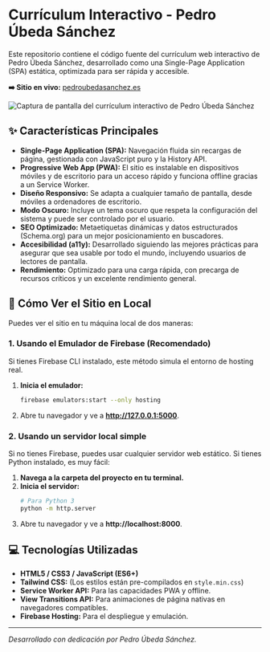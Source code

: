 # Currículum Interactivo - Pedro Úbeda Sánchez

Este repositorio contiene el código fuente del currículum web interactivo de Pedro Úbeda Sánchez, desarrollado como una Single-Page Application (SPA) estática, optimizada para ser rápida y accesible.

**➡️ Sitio en vivo:** [pedroubedasanchez.es](https://pedroubedasanchez.es)

![Captura de pantalla del currículum interactivo de Pedro Úbeda Sánchez](https://raw.githubusercontent.com/pubesan/Curriculum-SPA/main/screenshot.png)

## ✨ Características Principales

- **Single-Page Application (SPA):** Navegación fluida sin recargas de página, gestionada con JavaScript puro y la History API.
- **Progressive Web App (PWA):** El sitio es instalable en dispositivos móviles y de escritorio para un acceso rápido y funciona offline gracias a un Service Worker.
- **Diseño Responsivo:** Se adapta a cualquier tamaño de pantalla, desde móviles a ordenadores de escritorio.
- **Modo Oscuro:** Incluye un tema oscuro que respeta la configuración del sistema y puede ser controlado por el usuario.
- **SEO Optimizado:** Metaetiquetas dinámicas y datos estructurados (Schema.org) para un mejor posicionamiento en buscadores.
- **Accesibilidad (a11y):** Desarrollado siguiendo las mejores prácticas para asegurar que sea usable por todo el mundo, incluyendo usuarios de lectores de pantalla.
- **Rendimiento:** Optimizado para una carga rápida, con precarga de recursos críticos y un excelente rendimiento general.

## 🚀 Cómo Ver el Sitio en Local

Puedes ver el sitio en tu máquina local de dos maneras:

### 1. Usando el Emulador de Firebase (Recomendado)

Si tienes Firebase CLI instalado, este método simula el entorno de hosting real.

1.  **Inicia el emulador:**
    ```bash
    firebase emulators:start --only hosting
    ```
2.  Abre tu navegador y ve a **http://127.0.0.1:5000**.

### 2. Usando un servidor local simple

Si no tienes Firebase, puedes usar cualquier servidor web estático. Si tienes Python instalado, es muy fácil:

1.  **Navega a la carpeta del proyecto en tu terminal.**
2.  **Inicia el servidor:**
    ```bash
    # Para Python 3
    python -m http.server
    ```
3.  Abre tu navegador y ve a **http://localhost:8000**.

## 💻 Tecnologías Utilizadas

- **HTML5 / CSS3 / JavaScript (ES6+)**
- **Tailwind CSS:** (Los estilos están pre-compilados en `style.min.css`)
- **Service Worker API:** Para las capacidades PWA y offline.
- **View Transitions API:** Para animaciones de página nativas en navegadores compatibles.
- **Firebase Hosting:** Para el despliegue y emulación.

---

*Desarrollado con dedicación por Pedro Úbeda Sánchez.*
